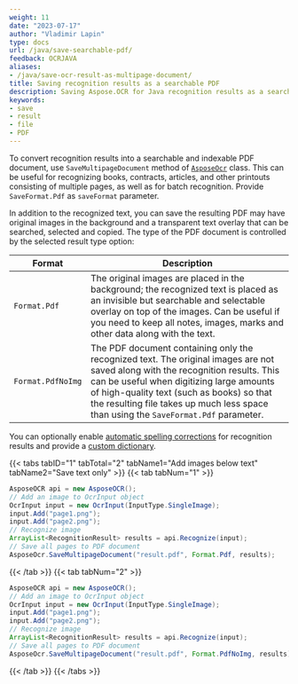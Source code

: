 ```yaml
---
weight: 11
date: "2023-07-17"
author: "Vladimir Lapin"
type: docs
url: /java/save-searchable-pdf/
feedback: OCRJAVA
aliases:
- /java/save-ocr-result-as-multipage-document/
title: Saving recognition results as a searchable PDF
description: Saving Aspose.OCR for Java recognition results as a searchable and indexable PDF document.
keywords:
- save
- result
- file
- PDF
---
```


To convert recognition results into a searchable and indexable PDF document, use `SaveMultipageDocument` method of [`AsposeOcr`](https://reference.aspose.com/ocr/java/com.aspose.ocr/asposeocr/) class. This can be useful for recognizing books, contracts, articles, and other printouts consisting of multiple pages, as well as for batch recognition. Provide `SaveFormat.Pdf` as `saveFormat` parameter.

In addition to the recognized text, you can save the resulting PDF may have original images in the background and a transparent text overlay that can be searched, selected and copied. The type of the PDF document is controlled by the selected result type option:

Format | Description
------ | -----------
`Format.Pdf` | The original images are placed in the background; the recognized text is placed as an invisible but searchable and selectable overlay on top of the images. Can be useful if you need to keep all notes, images, marks and other data along with the text.
`Format.PdfNoImg` | The PDF document containing only the recognized text. The original images are not saved along with the recognition results. This can be useful when digitizing large amounts of high-quality text (such as books) so that the resulting file takes up much less space than using the `SaveFormat.Pdf` parameter.

You can optionally enable [automatic spelling corrections](/ocr/java/automatic-spelling-correction/) for recognition results and provide a [custom dictionary](/ocr/java/dictionaries/).

{{< tabs tabID="1" tabTotal="2" tabName1="Add images below text" tabName2="Save text only" >}}
{{< tab tabNum="1" >}}
```java
AsposeOCR api = new AsposeOCR();
// Add an image to OcrInput object
OcrInput input = new OcrInput(InputType.SingleImage);
input.Add("page1.png");
input.Add("page2.png");
// Recognize image
ArrayList<RecognitionResult> results = api.Recognize(input);
// Save all pages to PDF document
AsposeOcr.SaveMultipageDocument("result.pdf", Format.Pdf, results);
```
{{< /tab >}}
{{< tab tabNum="2" >}}
```java
AsposeOCR api = new AsposeOCR();
// Add an image to OcrInput object
OcrInput input = new OcrInput(InputType.SingleImage);
input.Add("page1.png");
input.Add("page2.png");
// Recognize image
ArrayList<RecognitionResult> results = api.Recognize(input);
// Save all pages to PDF document
AsposeOcr.SaveMultipageDocument("result.pdf", Format.PdfNoImg, results);
```
{{< /tab >}}
{{< /tabs >}}
